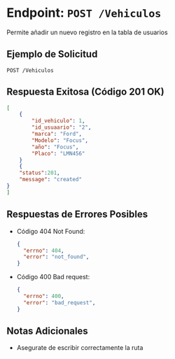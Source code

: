 
# Endpoint: `POST /Vehiculos`

Permite añadir un nuevo registro en la tabla de usuarios

## Ejemplo de Solicitud
```http
POST /Vehiculos
```

## Respuesta Exitosa (Código 201 OK)
```json
[
    {
        "id_vehiculo": 1,
        "id_usuaario": "2",
        "marca": "Ford",
        "Modelo": "Focus",
        "año": "Focus",
        "Placo": "LMN456"
    }
    {
    "status":201,
    "message": "created"
}
]
```

## Respuestas de Errores Posibles
- Código 404 Not Found:

  ```json
  {
    "errno": 404,
    "error": "not_found",
  }
  ```

- Código 400 Bad request:
  ```json
  {
    "errno": 400,
    "error": "bad_request",
  }
  ``` 

## Notas Adicionales

- Asegurate de escribir correctamente la ruta